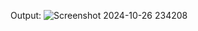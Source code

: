 Output: 
![Screenshot 2024-10-26 234208](https://github.com/user-attachments/assets/7be792be-a827-45f7-a190-51da25c4e4cf)

